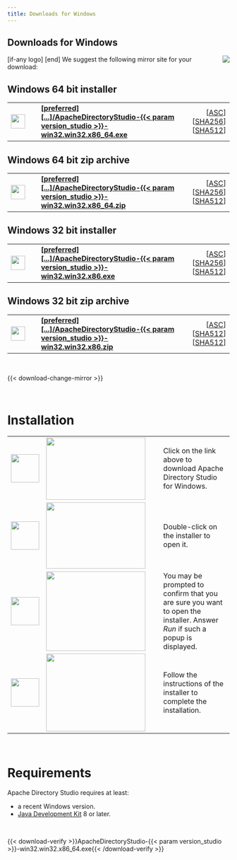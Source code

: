 ```yaml
---
title: Downloads for Windows
---
```


## Downloads for Windows

<p>
    [if-any logo]
    <a href="[link]"><img align="right" src="[logo]" border="0" /></a>
    [end]
    We suggest the following mirror site for your download:
</p>

## Windows 64 bit installer

<p>
    <div class="download">
        <table width="100%" class="noBorder">
            <tr>
                <td>
                    <a href="[preferred]directory/studio/{{< param version_studio >}}/ApacheDirectoryStudio-{{< param version_studio >}}-win32.win32.x86_64.exe">
                        <img src="/images/download.png" width="32" height="32" border="0"/>
                    </a>
                </td>
                <td>&nbsp;</td>
                <td>
                    <a href="[preferred]directory/studio/{{< param version_studio >}}/ApacheDirectoryStudio-{{< param version_studio >}}-win32.win32.x86_64.exe">
                        <strong>
                            [preferred]&#91;...&#93;/ApacheDirectoryStudio-{{< param version_studio >}}-win32.win32.x86_64.exe
                        </strong>
                    </a>
                </td>
                <td align="right">
                    [<a href="https://downloads.apache.org/directory/studio/{{< param version_studio >}}/ApacheDirectoryStudio-{{< param version_studio >}}-win32.win32.x86_64.exe.asc">ASC</a>]
                    [<a href="https://downloads.apache.org/directory/studio/{{< param version_studio >}}/ApacheDirectoryStudio-{{< param version_studio >}}-win32.win32.x86_64.exe.sha256">SHA256</a>]
                    [<a href="https://downloads.apache.org/directory/studio/{{< param version_studio >}}/ApacheDirectoryStudio-{{< param version_studio >}}-win32.win32.x86_64.exe.sha512">SHA512</a>]
                </td>
            </tr>
        </table>
    </div>
</p>

## Windows 64 bit zip archive

<p>
    <div class="download">
        <table width="100%" class="noBorder">
            <tr>
                <td>
                    <a href="[preferred]directory/studio/{{< param version_studio >}}/ApacheDirectoryStudio-{{< param version_studio >}}-win32.win32.x86_64.zip">
                        <img src="/images/download.png" width="32" height="32" border="0"/>
                    </a>
                </td>
                <td>&nbsp;</td>
                <td>
                    <a href="[preferred]directory/studio/{{< param version_studio >}}/ApacheDirectoryStudio-{{< param version_studio >}}-win32.win32.x86_64.zip">
                        <strong>
                            [preferred]&#91;...&#93;/ApacheDirectoryStudio-{{< param version_studio >}}-win32.win32.x86_64.zip
                        </strong>
                    </a>
                </td>
                <td align="right">
                    [<a href="https://downloads.apache.org/directory/studio/{{< param version_studio >}}/ApacheDirectoryStudio-{{< param version_studio >}}-win32.win32.x86_64.zip.asc">ASC</a>]
                    [<a href="https://downloads.apache.org/directory/studio/{{< param version_studio >}}/ApacheDirectoryStudio-{{< param version_studio >}}-win32.win32.x86_64.zip.sha256">SHA256</a>]
                    [<a href="https://downloads.apache.org/directory/studio/{{< param version_studio >}}/ApacheDirectoryStudio-{{< param version_studio >}}-win32.win32.x86_64.zip.sha512">SHA512</a>]
                </td>
            </tr>
        </table>
    </div>
</p>

## Windows 32 bit installer

<p>
    <div class="download">
        <table width="100%" class="noBorder">
            <tr>
                <td>
                    <a href="[preferred]directory/studio/{{< param version_studio >}}/ApacheDirectoryStudio-{{< param version_studio >}}-win32.win32.x86.exe">
                        <img src="/images/download.png" width="32" height="32" border="0"/>
                    </a>
                </td>
                <td>&nbsp;</td>
                <td>
                    <a href="[preferred]directory/studio/{{< param version_studio >}}/ApacheDirectoryStudio-{{< param version_studio >}}-win32.win32.x86.exe">
                        <strong>
                            [preferred]&#91;...&#93;/ApacheDirectoryStudio-{{< param version_studio >}}-win32.win32.x86.exe
                        </strong>
                    </a>
                </td>
                <td align="right">
                    [<a href="https://downloads.apache.org/directory/studio/{{< param version_studio >}}/ApacheDirectoryStudio-{{< param version_studio >}}-win32.win32.x86.exe.asc">ASC</a>]
                    [<a href="https://downloads.apache.org/directory/studio/{{< param version_studio >}}/ApacheDirectoryStudio-{{< param version_studio >}}-win32.win32.x86.exe.sha256">SHA256</a>]
                    [<a href="https://downloads.apache.org/directory/studio/{{< param version_studio >}}/ApacheDirectoryStudio-{{< param version_studio >}}-win32.win32.x86.exe.sha512">SHA512</a>]
                </td>
            </tr>
        </table>
    </div>
</p>

## Windows 32 bit zip archive

<p>
    <div class="download">
        <table width="100%" class="noBorder">
            <tr>
                <td>
                    <a href="[preferred]directory/studio/{{< param version_studio >}}/ApacheDirectoryStudio-{{< param version_studio >}}-win32.win32.x86.zip">
                        <img src="/images/download.png" width="32" height="32" border="0"/>
                    </a>
                </td>
                <td>&nbsp;</td>
                <td>
                    <a href="[preferred]directory/studio/{{< param version_studio >}}/ApacheDirectoryStudio-{{< param version_studio >}}-win32.win32.x86.zip">
                        <strong>
                            [preferred]&#91;...&#93;/ApacheDirectoryStudio-{{< param version_studio >}}-win32.win32.x86.zip
                        </strong>
                    </a>
                </td>
                <td align="right">
                    [<a href="https://downloads.apache.org/directory/studio/{{< param version_studio >}}/ApacheDirectoryStudio-{{< param version_studio >}}-win32.win32.x86.zip.asc">ASC</a>]
                    [<a href="https://downloads.apache.org/directory/studio/{{< param version_studio >}}/ApacheDirectoryStudio-{{< param version_studio >}}-win32.win32.x86.zip.sha256">SHA512</a>]
                    [<a href="https://downloads.apache.org/directory/studio/{{< param version_studio >}}/ApacheDirectoryStudio-{{< param version_studio >}}-win32.win32.x86.zip.sha512">SHA512</a>]
                </td>
            </tr>
        </table>
    </div>
</p>

<p>&nbsp;</p>

{{< download-change-mirror >}}

<p>&nbsp;</p>

# Installation
                    
<p>
    <table class="noBorder">
        <tr>
            <td width="64" height="64"><img src="/images/figure_1.gif" width="64" height="64"/></td>
            <td><img src="images/installation_windows_1.jpg" width="225" height="141"/></td>
            <td>&nbsp;&nbsp;</td>
            <td>Click on the link above to download Apache Directory Studio for Windows.</td>
        </tr>
        <tr>
            <td width="64" height="64"><img src="/images/figure_2.gif" width="64" height="64"/></td>
            <td><img src="images/installation_windows_2.jpg" width="225" height="150"/></td>
            <td>&nbsp;&nbsp;</td>
            <td>Double-click on the installer to open it.</td>
        </tr>
        <tr>
            <td width="64" height="64"><img src="/images/figure_3.gif" width="64" height="64"/></td>
            <td><img src="images/installation_windows_3.jpg" width="225" height="180"/></td>
            <td>&nbsp;&nbsp;</td>
            <td>You may be prompted to confirm that you are sure you want to open the installer. Answer <em>Run</em> if such a popup is displayed.</td>
        </tr>
        <tr>
            <td width="64" height="64"><img src="/images/figure_4.gif" width="64" height="64"/></td>
            <td><img src="images/installation_windows_4.jpg" width="225" height="176"/></td>
            <td>&nbsp;&nbsp;</td>
            <td>Follow the instructions of the installer to complete the installation.</td>
        </tr>
    </table>
</p>

<p>&nbsp;</p>

# Requirements

Apache Directory Studio requires at least:

* a recent Windows version.
* [Java Development Kit](http://jdk.java.net/) 8 or later.

<p>&nbsp;</p>

{{< download-verify >}}ApacheDirectoryStudio-{{< param version_studio >}}-win32.win32.x86_64.exe{{< /download-verify >}}
